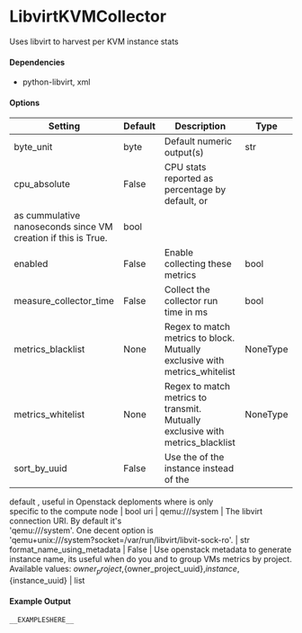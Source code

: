 <!--This file was generated from the python source
Please edit the source to make changes
-->
LibvirtKVMCollector
=====

Uses libvirt to harvest per KVM instance stats

#### Dependencies

 * python-libvirt, xml


#### Options

Setting | Default | Description | Type
--------|---------|-------------|-----
byte_unit | byte | Default numeric output(s) | str
cpu_absolute | False | CPU stats reported as percentage by default, or<br>
as cummulative nanoseconds since VM creation if this is True. | bool
enabled | False | Enable collecting these metrics | bool
measure_collector_time | False | Collect the collector run time in ms | bool
metrics_blacklist | None | Regex to match metrics to block. Mutually exclusive with metrics_whitelist | NoneType
metrics_whitelist | None | Regex to match metrics to transmit. Mutually exclusive with metrics_blacklist | NoneType
sort_by_uuid | False | Use the <uuid> of the instance instead of the<br>
 default <name>, useful in Openstack deploments where <name> is only<br>
specific to the compute node | bool
uri | qemu:///system | The libvirt connection URI. By default it's<br>
'qemu:///system'. One decent option is<br>
'qemu+unix:///system?socket=/var/run/libvirt/libvit-sock-ro'. | str
format_name_using_metadata | False | Use openstack metadata to generate instance name, its useful when do you and to group VMs metrics by project. Available values: ${owner_project},${owner_project_uuid},${instance},${instance_uuid} | list

#### Example Output

```
__EXAMPLESHERE__
```
